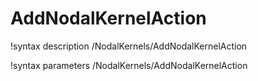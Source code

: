 <!-- MOOSE Documentation Stub: Remove this when content is added. -->

# AddNodalKernelAction

!syntax description /NodalKernels/AddNodalKernelAction

!syntax parameters /NodalKernels/AddNodalKernelAction
